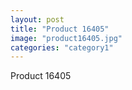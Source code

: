 ```yaml
---
layout: post
title: "Product 16405"
image: "product16405.jpg"
categories: "category1"
---
```

Product 16405
